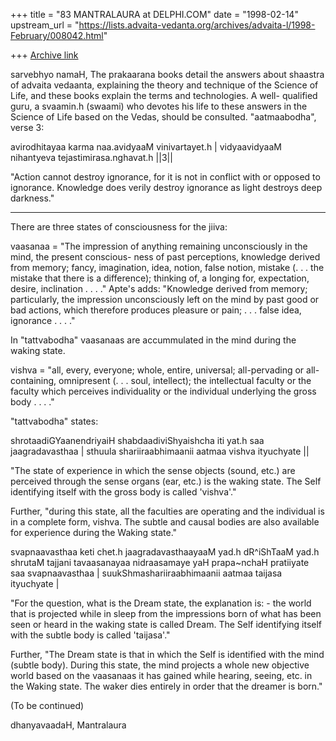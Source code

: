 +++
title = "83 MANTRALAURA at DELPHI.COM"
date = "1998-02-14"
upstream_url = "https://lists.advaita-vedanta.org/archives/advaita-l/1998-February/008042.html"

+++
[Archive link](https://lists.advaita-vedanta.org/archives/advaita-l/1998-February/008042.html)

sarvebhyo namaH,
  The prakaarana books detail the answers about
shaastra of advaita vedaanta, explaining the theory
and technique of the Science of Life, and these
books explain the terms and technologies. A well-
qualified guru, a svaamin.h (swaami) who devotes
his life to these answers in the Science of Life
based on the Vedas, should be consulted.
"aatmaabodha", verse 3:

avirodhitayaa karma naa.avidyaaM vinivartayet.h |
vidyaavidyaaM nihantyeva tejastimirasa.nghavat.h ||3||

  "Action cannot destroy ignorance, for it is not
in conflict with or opposed to ignorance. Knowledge
does verily destroy ignorance as light destroys
deep darkness."
_____

  There are three states of consciousness for the
jiiva:

  vaasanaa = "The impression of anything remaining
unconsciously in the mind, the present conscious-
ness of past perceptions, knowledge derived from
memory; fancy, imagination, idea, notion, false
notion, mistake (. . . the mistake that there is
a difference); thinking of, a longing for,
expectation, desire, inclination . . . ."
  Apte's adds:  "Knowledge derived from memory;
particularly, the impression unconsciously left
on the mind by past good or bad actions, which
therefore produces pleasure or pain; . . . false
idea, ignorance . . . ."

  In "tattvabodha" vaasanaas are accummulated
in the mind during the waking state.

vishva = "all, every, everyone; whole, entire,
universal; all-pervading or all-containing,
omnipresent (. . . soul, intellect); the intellectual
faculty or the faculty which perceives individuality
or the individual underlying the gross body . . . ."

  "tattvabodha" states:

  shrotaadiGYaanendriyaiH shabdaadiviShyaishcha
iti yat.h saa jaagradavasthaa |
  sthuula shariiraabhimaanii aatmaa vishva
ityuchyate ||

  "The state of experience in which the sense
objects (sound, etc.) are perceived through the
sense organs (ear, etc.) is the waking state. The
Self identifying itself with the gross body is
called 'vishva'."

  Further, "during this state, all the faculties
are operating and the individual is in a complete
form, vishva.  The subtle and causal bodies are also
available for experience during the Waking state."

  svapnaavasthaa keti chet.h jaagradavasthaayaaM
yad.h dR^iShTaaM yad.h shrutaM tajjani tavaasanayaa
nidraasamaye yaH prapa~nchaH pratiiyate saa
svapnaavasthaa |
  suukShmashariiraabhimaanii aatmaa taijasa
ityuchyate |

  "For the question, what is the Dream state, the
explanation is: - the world that is projected
while in sleep from the impressions born of what
has been seen or heard in the waking state is
called Dream.
  The Self identifying itself with the subtle
body is called 'taijasa'."

  Further, "The Dream state is that in which the
Self is identified with the mind (subtle body).
During this state, the mind projects a whole
new objective world based on the vaasanaas it
has gained while hearing, seeing, etc. in the
Waking state.
  The waker dies entirely in order that the
dreamer is born."

(To be continued)

dhanyavaadaH,
  Mantralaura

